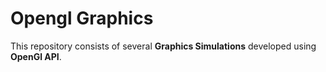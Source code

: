 # Opengl Graphics

This repository consists of several **Graphics Simulations** developed using **OpenGl API**.
